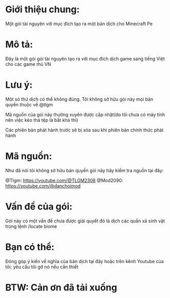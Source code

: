 # Giới thiệu chung:
Một gói tài nguyên với mục đích tạo ra một bản dịch cho Minecraft Pe
# Mô tả:
Đây là một gói gói tài nguyên tạo ra với mục đích dịch game sang tiếng Việt cho các game thủ VN
# Lưu ý:
Một só thứ dịch có thể không đúng.
Tôi không sở hữu gói này mọi bản quyền thuộc về @tlgm

Mã nguồn của gói này thường xuyên được cập nhật(do tôi chưa có máy tính nên việc kéo thả tệp là bất khả thi)

Các phiên bản phát hành trước sẽ bị xóa sau khi phiên bản chính thức phát hành
# Mã nguồn:
Như đã nói tôi không sở hữu bản quyền gói này hãy kiểm tra nguồn tại đây:

@Tlgm: https://youtube.com/@TLGM2308
@Mod2090: https://youtube.com/@danchoimod
# Vấn đề của gói:
Gói này có một vấn đề chưa được giải quyết đó là dịch các quần xã sinh vật trong lệnh /locate biome
# Bạn có thể:
Đóng góp ý kiến về nghĩa của bản dịch tại đây hoặc trên kênh Youtube của tôi; yêu cầu tôi gỡ nó nếu cần thiết
# BTW: Cản ơn đã tải xuống
